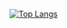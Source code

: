 [![Top Langs](https://github-readme-stats.vercel.app/api/top-langs/?username=srzern)](https://github.com/anuraghazra/github-readme-stats)
